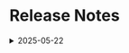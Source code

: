 # Release Notes

<details>
   <summary>2025-05-22</summary>

## Infrastructure Changes

NA

## Content Changes

- **Change**:
    1. Updated lab guide with proper instructions.
    2. Had issue with python code in Lab-06 due to python packages issue, updated with working code.

## Screenshot Updates

- **Change**: 

    1. Screenshots have been updated as per new UI changes and updated instructions.
    2. Openai and AI foundry UI updates are accommodated in lab guide.

## Testing Notes

- **Testing Date**: 2025-05-22
- **Tester**: [Sachin M]
- **Resolved Issues**: NA


---
</details>